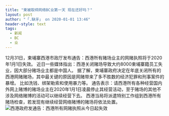 ```yaml
---
title: "柬被取缔网络BC业第一天 现在还好吗？"
layout: post
author: "「.缺牙」 on 2020-01-01 13:46"
header-style: text
tags:
  - 新闻
  - BC
  - 业
---
```


12月31日，柬埔寨西港市政厅发布通告：西港所有赌场业主的网赌执照将于2020年1月1日失效。
近日一些媒体指出：西港关闭赌场导致大约8000柬埔寨籍员工失业，因大部分赌场业主都是中国人。
据了解，柬埔寨政府决定在年底关闭所有的西港网赌赌场，其中最关键的原因是网赌带来了多不胜数的经济犯罪和刑事案件的暴增。
比如洗钱、绑架勒索和使用暴力等。
通告表示：请西港所有各种经营国内外网上赌博的赌场业主在2020年1月1日凌晨停止其经营活动，至于赌场的其他不涉及网络赌博的活动可以继续经营下去。
西港当局将派遣特别工作组到西港所有赌场检查，若发现有继续经营网络赌博的赌场将依法处置。
<img src="http://images.feileyuan.com/images/ueditor/202001011346000032.jpg" title="西港政府发通告：西港所有网赌执照从今日起失效" alt="西港政府发通告：西港所有网赌执照从今日起失效">

